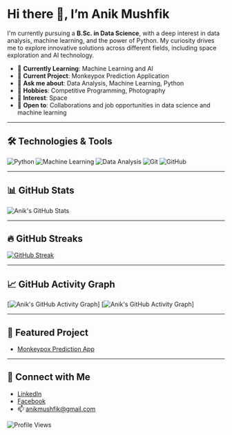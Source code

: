 # Hi there 👋, I’m Anik Mushfik

I'm currently pursuing a **B.Sc. in Data Science**, with a deep interest in data analysis, machine learning, and the power of Python. My curiosity drives me to explore innovative solutions across different fields, including space exploration and AI technology.

- 🌱 **Currently Learning**: Machine Learning and AI
- 🔭 **Current Project**: Monkeypox Prediction Application
- 💬 **Ask me about**: Data Analysis, Machine Learning, Python
- 🎯 **Hobbies**: Competitive Programming, Photography
- 🌌 **Interest**: Space
- 👥 **Open to**: Collaborations and job opportunities in data science and machine learning

---

## 🛠️ Technologies & Tools

![Python](https://img.shields.io/badge/-Python-05122A?style=flat&logo=python)
![Machine Learning](https://img.shields.io/badge/-Machine%20Learning-05122A?style=flat&logo=machine-learning)
![Data Analysis](https://img.shields.io/badge/-Data%20Analysis-05122A?style=flat&logo=chart-bar)
![Git](https://img.shields.io/badge/-Git-05122A?style=flat&logo=git)
![GitHub](https://img.shields.io/badge/-GitHub-05122A?style=flat&logo=github)

---

## 📊 GitHub Stats

![Anik's GitHub Stats](https://github-readme-stats.vercel.app/api?username=Anik-Mushfik&show_icons=true&theme=radical)

---

## 🔥 GitHub Streaks

[![GitHub Streak](https://github-readme-streak-stats.herokuapp.com?user=Anik-Mushfik&theme=radical)](https://git.io/streak-stats)

---

## 📈 GitHub Activity Graph

[![Anik's GitHub Activity Graph](https://github-readme-activity-graph.vercel.app/graph?username=Anik-Mushfik&custom_title=This%20is%20a%20title&hide_border=true)]
[![Anik's GitHub Activity Graph](https://github-readme-activity-graph.vercel.app/graph?username=Anik-Mushfik&theme=dracula)]

---

## 🌟 Featured Project

- [Monkeypox Prediction App](https://github.com/Anik-Mushfik/monkeypox-prediction-app)

---

## 🔗 Connect with Me

- [LinkedIn](https://www.linkedin.com/in/musfique-ahmed-aa89a5293/)
- [Facebook](https://www.facebook.com/anik.mushfik)
- 📫 [anikmushfik@gmail.com](mailto:anikmushfik@gmail.com)

![Profile Views](https://komarev.com/ghpvc/?username=Anik-Mushfik&style=flat-square)
